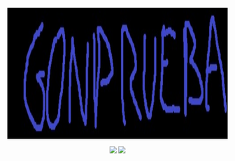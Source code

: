 <p align="center">
  <img width="1400" height="300" src="https://github.com/GONPRUEBA/GONPRUEBA/blob/main/LOGO.jpg">
</p>
<p align="center"> 
  <img src="https://github-readme-stats.vercel.app/api?username=GONPRUEBA&show_icons=true&count_private=true&theme=tokyonight&hide_border=true" />
  <img src="https://github-readme-stats.vercel.app/api/top-langs/?username=GONPRUEBA&layout=compact&theme=tokyonight&hide_border=true" />
</p>
